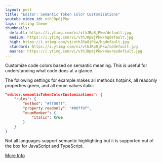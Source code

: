 ```yaml
---
layout: post
title: "Editor: Semantic Token Color Customizations"
youtube_video_id: vthJRp8jPkw
tags: setting theme
thumbnails:
  default: https://i.ytimg.com/vi/vthJRp8jPkw/default.jpg
  medium: https://i.ytimg.com/vi/vthJRp8jPkw/mqdefault.jpg
  high: https://i.ytimg.com/vi/vthJRp8jPkw/hqdefault.jpg
  standard: https://i.ytimg.com/vi/vthJRp8jPkw/sddefault.jpg
  maxres: https://i.ytimg.com/vi/vthJRp8jPkw/maxresdefault.jpg
---
```


Customize code colors based on semantic meaning. This is useful for understanding what code does at a glance.

The following settings for example makes all methods hotpink, all readonly properties green, and all enum values italic:

```json
"editor.semanticTokenColorCustomizations": {
    "rules": {
        "method": "#ff00ff",
        "property.readonly": "#00ff0f",
        "enumMember": {
            "italic": true
        }
    }
}
```

Not all languages support semantic highlighting but it is supported out of the box for JavaScript and TypeScript.

[More Info](https://code.visualstudio.com/docs/getstarted/themes#_editor-semantic-highlighting)
